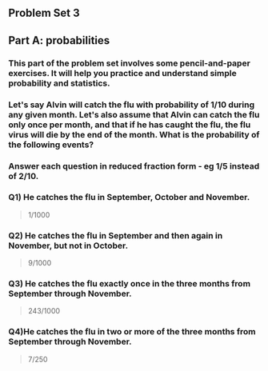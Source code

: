 ## Problem Set 3 
## Part A: probabilities
### This part of the problem set involves some pencil-and-paper exercises. It will help you practice and understand simple probability and statistics.

### Let's say Alvin will catch the flu with probability of 1/10 during any given month. Let's also assume that Alvin can catch the flu only once per month, and that if he has caught the flu, the flu virus will die by the end of the month. What is the probability of the following events?

### Answer each question in reduced fraction form - eg 1/5 instead of 2/10.

### Q1) He catches the flu in September, October and November.
> 1/1000

### Q2) He catches the flu in September and then again in November, but not in October.
> 9/1000

### Q3) He catches the flu exactly once in the three months from September through November.
> 243/1000

### Q4)He catches the flu in two or more of the three months from September through November.
>7/250